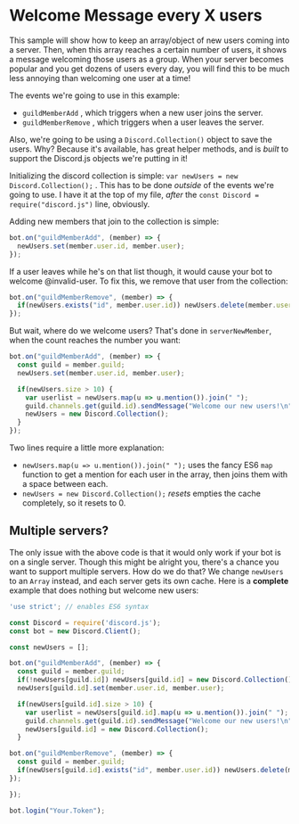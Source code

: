 # Welcome Message every X users

This sample will show how to keep an array/object of new users coming into a server. Then, when this array reaches a certain number of users, it shows a message welcoming those users as a group. When your server becomes popular and you get dozens of users every day, you will find this to be much less annoying than welcoming one user at a time!

The events we're going to use in this example: 
* `guildMemberAdd` , which triggers when a new user joins the server.
* `guildMemberRemove` , which triggers when a user leaves the server.

Also, we're going to be using a `Discord.Collection()` object to save the users. Why? Because it's available, has great helper methods, and is *built* to support the Discord.js objects we're putting in it!

Initializing the discord collection is simple: `var newUsers = new Discord.Collection();` . This has to be done *outside* of the events we're going to use. I have it at the top of my file, *after* the `const Discord = require("discord.js")` line, obviously.

Adding new members that join to the collection is simple:

```js
bot.on("guildMemberAdd", (member) => {
  newUsers.set(member.user.id, member.user);
});
```

If a user leaves while he's on that list though, it would cause your bot to welcome @invalid-user. To fix this, we remove that user from the collection: 

```js
bot.on("guildMemberRemove", (member) => {
  if(newUsers.exists("id", member.user.id)) newUsers.delete(member.user.id);
});
```

But wait, where do we welcome users? That's done in `serverNewMember`, when the count reaches the number you want: 

```js
bot.on("guildMemberAdd", (member) => {
  const guild = member.guild;
  newUsers.set(member.user.id, member.user);

  if(newUsers.size > 10) {
    var userlist = newUsers.map(u => u.mention()).join(" ");
    guild.channels.get(guild.id).sendMessage("Welcome our new users!\n"+userlist);
    newUsers = new Discord.Collection();
  }
});
```

Two lines require a little more explanation: 
* `newUsers.map(u => u.mention()).join(" ");` uses the fancy ES6 `map` function to get a mention for each user in the array, then joins them with a space between each.
* `newUsers = new Discord.Collection();` *resets* empties the cache completely, so it resets to 0.

## Multiple servers?

The only issue with the above code is that it would only work if your bot is on a single server. Though this might be alright you, there's a chance you want to support multiple servers. How do we do that? We change `newUsers` to an `Array` instead, and each server gets its own cache. Here is a **complete** example that does nothing but welcome new users: 

```js
'use strict'; // enables ES6 syntax

const Discord = require('discord.js');
const bot = new Discord.Client();

const newUsers = [];

bot.on("guildMemberAdd", (member) => {
  const guild = member.guild;
  if(!newUsers[guild.id]) newUsers[guild.id] = new Discord.Collection();
  newUsers[guild.id].set(member.user.id, member.user);

  if(newUsers[guild.id].size > 10) {
    var userlist = newUsers[guild.id].map(u => u.mention()).join(" ");
    guild.channels.get(guild.id).sendMessage("Welcome our new users!\n"+userlist);
    newUsers[guild.id] = new Discord.Collection();
  }

bot.on("guildMemberRemove", (member) => {
  const guild = member.guild;
  if(newUsers[guild.id].exists("id", member.user.id)) newUsers.delete(member.user.id);
});

});

bot.login("Your.Token");
```